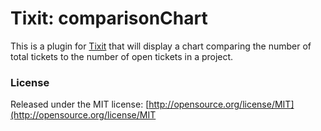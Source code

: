 # Tixit: comparisonChart

This is a plugin for [Tixit](https://tixit.me/) that will display a chart comparing the number of total tickets to the number of open tickets in a project.

### License
Released under the MIT license: [http://opensource.org/license/MIT](http://opensource.org/license/MIT